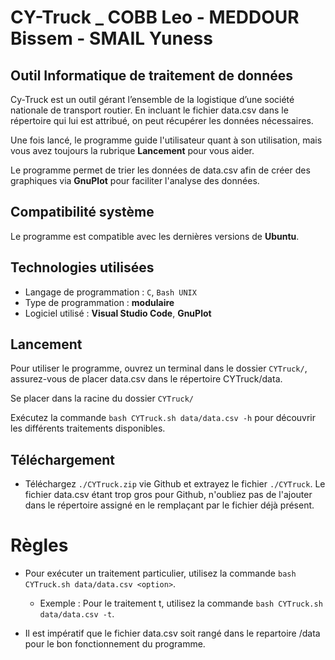 # **CY-Truck _ COBB Leo - MEDDOUR Bissem - SMAIL Yuness**

## Outil Informatique de traitement de données

Cy-Truck est un outil gérant l’ensemble de la logistique d’une société nationale de transport routier. En incluant le fichier data.csv dans le répertoire qui lui est attribué, on peut récupérer les données nécessaires.

Une fois lancé, le programme guide l'utilisateur quant à son utilisation, mais vous avez toujours la rubrique **Lancement** pour vous aider.

Le programme permet de trier les données de data.csv afin de créer des graphiques via **GnuPlot** pour faciliter l'analyse des données.

## Compatibilité système

Le programme est compatible avec les dernières versions de **Ubuntu**.

## Technologies utilisées

- Langage de programmation : `C`, `Bash UNIX`
- Type de programmation : **modulaire**
- Logiciel utilisé : **Visual Studio Code**, **GnuPlot**

## Lancement

Pour utiliser le programme, ouvrez un terminal dans le dossier `CYTruck/`, assurez-vous de placer data.csv dans le répertoire CYTruck/data. 

Se placer dans la racine du dossier `CYTruck/`

Exécutez la commande `bash CYTruck.sh data/data.csv -h` pour découvrir les différents traitements disponibles.

## Téléchargement

- Téléchargez `./CYTruck.zip` vie Github et extrayez le fichier `./CYTruck`. Le fichier data.csv étant trop gros pour Github, n'oubliez pas de l'ajouter dans le répertoire assigné en le remplaçant par le fichier déjà présent.

# Règles

- Pour exécuter un traitement particulier, utilisez la commande `bash CYTruck.sh data/data.csv <option>`.
  - Exemple : Pour le traitement t, utilisez la commande `bash CYTruck.sh data/data.csv -t`.
 
- Il est impératif que le fichier data.csv soit rangé dans le repartoire /data pour le bon fonctionnement du programme.
